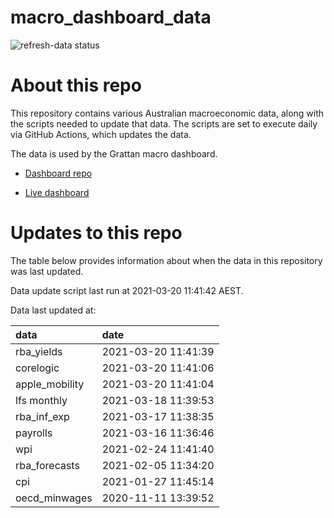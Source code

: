 
<!-- README.md is generated from README.Rmd. Please edit that file -->

# macro\_dashboard\_data

<!-- badges: start -->

![refresh-data
status](https://github.com/MattCowgill/macro_dashboard_data/workflows/refresh-data/badge.svg)

<!-- badges: end -->

# About this repo

This repository contains various Australian macroeconomic data, along
with the scripts needed to update that data. The scripts are set to
execute daily via GitHub Actions, which updates the data.

The data is used by the Grattan macro dashboard.

  - [Dashboard repo](https://github.com/grattan/macrodashboard)

  - [Live dashboard](https://mattcowgill.shinyapps.io/macrodashboard/)

# Updates to this repo

The table below provides information about when the data in this
repository was last updated.

Data update script last run at 2021-03-20 11:41:42 AEST.

Data last updated at:

| data            | date                |
| :-------------- | :------------------ |
| rba\_yields     | 2021-03-20 11:41:39 |
| corelogic       | 2021-03-20 11:41:06 |
| apple\_mobility | 2021-03-20 11:41:04 |
| lfs monthly     | 2021-03-18 11:39:53 |
| rba\_inf\_exp   | 2021-03-17 11:38:35 |
| payrolls        | 2021-03-16 11:36:46 |
| wpi             | 2021-02-24 11:41:40 |
| rba\_forecasts  | 2021-02-05 11:34:20 |
| cpi             | 2021-01-27 11:45:14 |
| oecd\_minwages  | 2020-11-11 13:39:52 |
